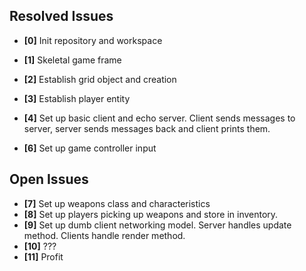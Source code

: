 ## Resolved Issues ##
- **[0]** Init repository and workspace
- **[1]** Skeletal game frame
- **[2]** Establish grid object and creation
- **[3]** Establish player entity
- **[4]** Set up basic client and echo server. Client sends messages to server, server sends messages back and client prints them.

- **[6]** Set up game controller input

## Open Issues
- **[7]** Set up weapons class and characteristics
- **[8]** Set up players picking up weapons and store in inventory. 
- **[9]** Set up dumb client networking model. Server handles update method. Clients handle render method.
- **[10]** ???
- **[11]** Profit

